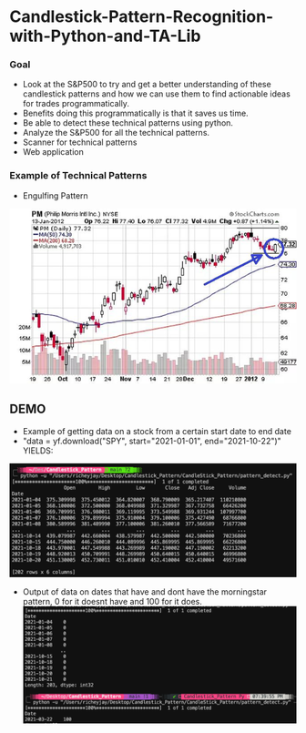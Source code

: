 # Candlestick-Pattern-Recognition-with-Python-and-TA-Lib


### Goal
- Look at the S&P500 to try and get a better understanding of these candlestick patterns and how we can use them to find actionable ideas for trades programmatically.
- Benefits doing this programmatically is that it saves us time.
- Be able to detect these technical patterns using python.
- Analyze the S&P500 for all the technical patterns.
- Scanner for technical patterns
- Web application 

### Example of Technical Patterns
- Engulfing Pattern

![](Patterns/BullishEngulfingPatternExample.jpg)

## DEMO

- Example of getting data on a stock from a certain start date to end date
- "data = yf.download("SPY", start="2021-01-01", end="2021-10-22")" YIELDS:

![](Outputs/ExampleDataOnStartEnd.png)

- Output of data on dates that have and dont have the morningstar pattern, 0 for it doesnt have and 100 for it does.
![](Outputs/DataOnMorningstarPatternSearch.png)
